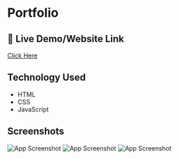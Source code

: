 
# Portfolio


## 🔗 Live Demo/Website Link
[ Click Here ](https://shivanshumishra23.github.io/Simon-Game/)




## Technology Used
- HTML
- CSS
- JavaScript


## Screenshots

![App Screenshot](https://firebasestorage.googleapis.com/v0/b/github-resume-others.appspot.com/o/GitHub%2FSimon_Game%20-%201.png?alt=media&token=9b56bd92-acd0-4ea2-aa1f-78ade5e38454)
![App Screenshot](https://firebasestorage.googleapis.com/v0/b/github-resume-others.appspot.com/o/GitHub%2FSimon%20Game%20-%202.png?alt=media&token=e0fb8e7f-ab32-4e2d-9ecb-f669556db77e)
![App Screenshot](https://firebasestorage.googleapis.com/v0/b/github-resume-others.appspot.com/o/GitHub%2FSimon%20Game%20-%203.png?alt=media&token=22de14c3-9b92-42a8-93e9-2f7a2dcd8fba)
